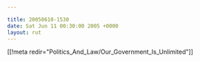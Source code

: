 ```yaml
---

title: 20050610-1530
date: Sat Jun 11 00:30:00 2005 +0000
layout: rut
---
```


[[!meta redir="Politics_And_Law/Our_Government_Is_Unlimited"]]
